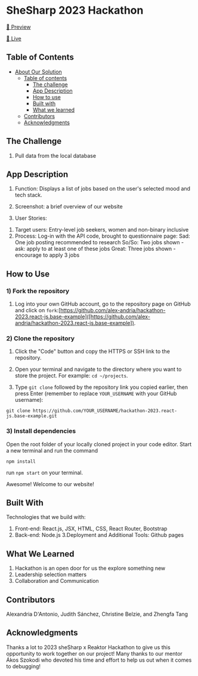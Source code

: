 # SheSharp 2023 Hackathon

[🎥 Preview](https://www.loom.com/share/7e78b57101ad4b17adce1ece127655e1?sid=26b866f6-deb3-4d07-9742-bdb7c97d6ad7)

[🚀 Live](https://judithsanchez.github.io/shesharp-hackathon-2023/)

## Table of Contents

- [About Our Solution](#about-our-solution)
  - [Table of contents](#table-of-contents)
    - [The challenge](#the-challenge)
    - [App Description](#app-description)
    - [How to use](#how-to-use)
    - [Built with](#built-with)
    - [What we learned](#what-we-learned)
  - [Contributors](#contributors)
  - [Acknowledgments](#acknowledgments)

## The Challenge

1. Pull data from the local database

## App Description

1. Function: Displays a list of jobs based on the user's selected mood and tech stack.
2. Screenshot: a brief overview of our website

3. User Stories:

1) Target users: Entry-level job seekers, women and non-binary inclusive
2) Process: Log-in with the API code, brought to questionnaire page:
   Sad: One job posting recommended to research
   So/So: Two jobs shown - ask: apply to at least one of these jobs
   Great: Three jobs shown - encourage to apply 3 jobs

## How to Use

### 1) Fork the repository

1. Log into your own GitHub account, go to the repository page on GitHub and click on `fork`:[https://github.com/alex-andria/hackathon-2023.react-js.base-example]([https://github.com/alex-andria/hackathon-2023.react-js.base-example]).

### 2) Clone the repository

1. Click the "Code" button and copy the HTTPS or SSH link to the repository.

2. Open your terminal and navigate to the directory where you want to store the project. For example: `cd ~/projects`.

3. Type `git clone` followed by the repository link you copied earlier, then press Enter (remember to replace `YOUR_USERNAME` with your GitHub username):

```
git clone https://github.com/YOUR_USERNAME/hackathon-2023.react-js.base-example.git
```

### 3) Install dependencies

Open the root folder of your locally cloned project in your code editor. Start a new terminal and run the command

`npm install`

run `npm start` on your terminal.

Awesome! Welcome to our website!

## Built With

Technologies that we build with:

1. Front-end:
   React.js, JSX, HTML, CSS, React Router, Bootstrap
2. Back-end:
   Node.js
   3.Deployment and Additional Tools:
   Github pages

## What We Learned

1. Hackathon is an open door for us the explore something new
2. Leadership selection matters
3. Collaboration and Communication

## Contributors

Alexandria D'Antonio, Judith Sánchez, Christine Belzie, and Zhengfa Tang

## Acknowledgments

Thanks a lot to 2023 sheSharp x Reaktor Hackathon to give us this opportunity to work together on our project! Many thanks to our mentor Ákos Szokodi who devoted his time and effort to help us out when it comes to debugging!

